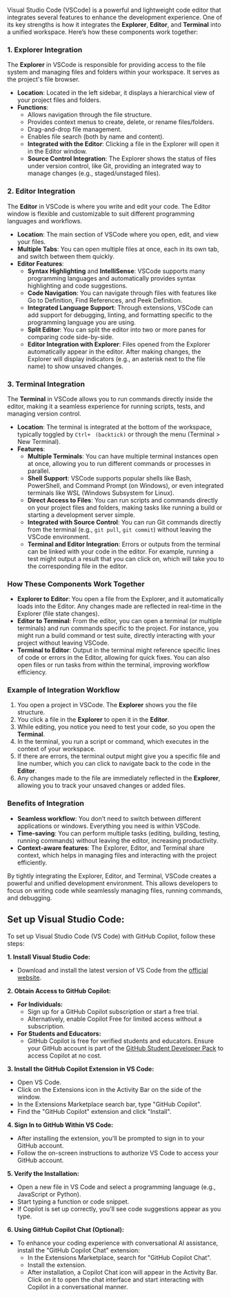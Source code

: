Visual Studio Code (VSCode) is a powerful and lightweight code editor that integrates several features to enhance the development experience. One of its key strengths is how it integrates the **Explorer**, **Editor**, and **Terminal** into a unified workspace. Here’s how these components work together:

### 1. **Explorer Integration**
The **Explorer** in VSCode is responsible for providing access to the file system and managing files and folders within your workspace. It serves as the project's file browser.

- **Location**: Located in the left sidebar, it displays a hierarchical view of your project files and folders.
- **Functions**:
  - Allows navigation through the file structure.
  - Provides context menus to create, delete, or rename files/folders.
  - Drag-and-drop file management.
  - Enables file search (both by name and content).
  - **Integrated with the Editor**: Clicking a file in the Explorer will open it in the Editor window.
  - **Source Control Integration**: The Explorer shows the status of files under version control, like Git, providing an integrated way to manage changes (e.g., staged/unstaged files).

### 2. **Editor Integration**
The **Editor** in VSCode is where you write and edit your code. The Editor window is flexible and customizable to suit different programming languages and workflows.

- **Location**: The main section of VSCode where you open, edit, and view your files.
- **Multiple Tabs**: You can open multiple files at once, each in its own tab, and switch between them quickly.
- **Editor Features**:
  - **Syntax Highlighting** and **IntelliSense**: VSCode supports many programming languages and automatically provides syntax highlighting and code suggestions.
  - **Code Navigation**: You can navigate through files with features like Go to Definition, Find References, and Peek Definition.
  - **Integrated Language Support**: Through extensions, VSCode can add support for debugging, linting, and formatting specific to the programming language you are using.
  - **Split Editor**: You can split the editor into two or more panes for comparing code side-by-side.
  - **Editor Integration with Explorer**: Files opened from the Explorer automatically appear in the editor. After making changes, the Explorer will display indicators (e.g., an asterisk next to the file name) to show unsaved changes.

### 3. **Terminal Integration**
The **Terminal** in VSCode allows you to run commands directly inside the editor, making it a seamless experience for running scripts, tests, and managing version control.

- **Location**: The terminal is integrated at the bottom of the workspace, typically toggled by `Ctrl+` ` (backtick)` or through the menu (Terminal > New Terminal).
- **Features**:
  - **Multiple Terminals**: You can have multiple terminal instances open at once, allowing you to run different commands or processes in parallel.
  - **Shell Support**: VSCode supports popular shells like Bash, PowerShell, and Command Prompt (on Windows), or even integrated terminals like WSL (Windows Subsystem for Linux).
  - **Direct Access to Files**: You can run scripts and commands directly on your project files and folders, making tasks like running a build or starting a development server simple.
  - **Integrated with Source Control**: You can run Git commands directly from the terminal (e.g., `git pull`, `git commit`) without leaving the VSCode environment.
  - **Terminal and Editor Integration**: Errors or outputs from the terminal can be linked with your code in the editor. For example, running a test might output a result that you can click on, which will take you to the corresponding file in the editor.

### How These Components Work Together
- **Explorer to Editor**: You open a file from the Explorer, and it automatically loads into the Editor. Any changes made are reflected in real-time in the Explorer (file state changes).
- **Editor to Terminal**: From the editor, you can open a terminal (or multiple terminals) and run commands specific to the project. For instance, you might run a build command or test suite, directly interacting with your project without leaving VSCode.
- **Terminal to Editor**: Output in the terminal might reference specific lines of code or errors in the Editor, allowing for quick fixes. You can also open files or run tasks from within the terminal, improving workflow efficiency.

### Example of Integration Workflow
1. You open a project in VSCode. The **Explorer** shows you the file structure.
2. You click a file in the **Explorer** to open it in the **Editor**.
3. While editing, you notice you need to test your code, so you open the **Terminal**.
4. In the terminal, you run a script or command, which executes in the context of your workspace.
5. If there are errors, the terminal output might give you a specific file and line number, which you can click to navigate back to the code in the **Editor**.
6. Any changes made to the file are immediately reflected in the **Explorer**, allowing you to track your unsaved changes or added files.

### Benefits of Integration
- **Seamless workflow**: You don’t need to switch between different applications or windows. Everything you need is within VSCode.
- **Time-saving**: You can perform multiple tasks (editing, building, testing, running commands) without leaving the editor, increasing productivity.
- **Context-aware features**: The Explorer, Editor, and Terminal share context, which helps in managing files and interacting with the project efficiently.

By tightly integrating the Explorer, Editor, and Terminal, VSCode creates a powerful and unified development environment. This allows developers to focus on writing code while seamlessly managing files, running commands, and debugging.

## Set up Visual Studio Code:

To set up Visual Studio Code (VS Code) with GitHub Copilot, follow these steps:

**1. Install Visual Studio Code:**
- Download and install the latest version of VS Code from the [official website](https://code.visualstudio.com/download).

**2. Obtain Access to GitHub Copilot:**
- **For Individuals:**
  - Sign up for a GitHub Copilot subscription or start a free trial.
  - Alternatively, enable Copilot Free for limited access without a subscription.
- **For Students and Educators:**
  - GitHub Copilot is free for verified students and educators. Ensure your GitHub account is part of the [GitHub Student Developer Pack](https://education.github.com/pack) to access Copilot at no cost.

**3. Install the GitHub Copilot Extension in VS Code:**
- Open VS Code.
- Click on the Extensions icon in the Activity Bar on the side of the window.
- In the Extensions Marketplace search bar, type "GitHub Copilot".
- Find the "GitHub Copilot" extension and click "Install".

**4. Sign In to GitHub Within VS Code:**
- After installing the extension, you'll be prompted to sign in to your GitHub account.
- Follow the on-screen instructions to authorize VS Code to access your GitHub account.

**5. Verify the Installation:**
- Open a new file in VS Code and select a programming language (e.g., JavaScript or Python).
- Start typing a function or code snippet.
- If Copilot is set up correctly, you'll see code suggestions appear as you type.

**6. Using GitHub Copilot Chat (Optional):**
- To enhance your coding experience with conversational AI assistance, install the "GitHub Copilot Chat" extension:
  - In the Extensions Marketplace, search for "GitHub Copilot Chat".
  - Install the extension.
  - After installation, a Copilot Chat icon will appear in the Activity Bar. Click on it to open the chat interface and start interacting with Copilot in a conversational manner.

